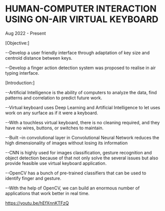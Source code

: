# HUMAN-COMPUTER INTERACTION USING ON-AIR VIRTUAL KEYBOARD
Aug 2022 - Present


[Objective:]

--Develop a user friendly interface through adaptation of key size and centroid distance between keys.

--Develop a finger action detection system was proposed to realise in air typing interface.


[Introduction:]

--Artificial Intelligence is the ability of computers to analyze the data, find patterns and correlation to predict future work.

--Virtual keyboard uses Deep Learning and Artificial Intelligence to let uses work on any surface as if it were a keyboard.

--With a touchless virtual keyboard, there is no cleaning required, and they have no wires, buttons, or switches to maintain.

--Built –in convolutional layer in Convolutional Neural Network reduces the high dimensionality of images without losing its information

--CNN is highly used for images classification, gesture recognition and object detection because of that not only solve the several issues but also provide feasible use
virtual keyboard application.

--OpenCV has a bunch of pre-trained classifiers that can be used to identify finger and gesture.

--With the help of OpenCV, we can build an enormous number of applications that work better in real time.

https://youtu.be/hEfXnnKTFzQ


